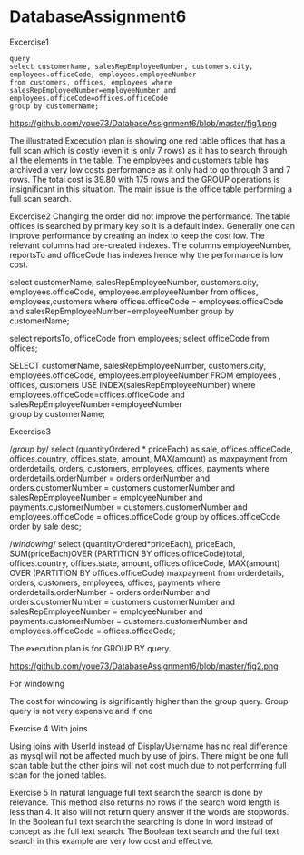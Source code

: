 # DatabaseAssignment6


Excercise1


    query
    select customerName, salesRepEmployeeNumber, customers.city, employees.officeCode, employees.employeeNumber 
    from customers, offices, employees where salesRepEmployeeNumber=employeeNumber and employees.officeCode=offices.officeCode
    group by customerName;

https://github.com/youe73/DatabaseAssignment6/blob/master/fig1.png

The illustrated Excecution plan is showing one red table offices that has a full scan which is costly (even it is only 7 rows) as it has to search through all the elements in the table. The employees and customers table has archived a very low costs performance as it only had to go through 3 and 7 rows. The total cost is 39.80 with 175 rows and the GROUP operations is insignificant in this situation. The main issue is the office table performing a full scan search.  

Excercise2
Changing the order did not improve the performance. The table offices is searched by primary key so it is a default index. Generally one can improve performance by creating an index to keep the cost low. The relevant columns had pre-created indexes. The columns employeeNumber, reportsTo and officeCode has indexes hence why the performance is low cost. 

select 
customerName, salesRepEmployeeNumber, customers.city, employees.officeCode, employees.employeeNumber
from offices, employees,customers
where offices.officeCode = employees.officeCode  
and salesRepEmployeeNumber=employeeNumber
group by customerName;

select reportsTo, officeCode from employees;
select officeCode from offices;

SELECT customerName, salesRepEmployeeNumber, customers.city, employees.officeCode, employees.employeeNumber
FROM employees , offices,  customers USE INDEX(salesRepEmployeeNumber)
where employees.officeCode=offices.officeCode
and salesRepEmployeeNumber=employeeNumber  
group by customerName;

Excercise3

/*group by*/
select (quantityOrdered * priceEach) as sale, offices.officeCode, offices.country, offices.state, amount, 
MAX(amount) as maxpayment
from orderdetails, orders, customers, employees, offices, payments
where orderdetails.orderNumber = orders.orderNumber
and orders.customerNumber = customers.customerNumber
and salesRepEmployeeNumber = employeeNumber
and payments.customerNumber = customers.customerNumber 
and employees.officeCode = offices.officeCode 
group by offices.officeCode order by sale desc;


/*windowing*/
select 
(quantityOrdered*priceEach), priceEach, SUM(priceEach)OVER (PARTITION BY offices.officeCode)total, offices.country, 
offices.state, amount, offices.officeCode,
MAX(amount) OVER (PARTITION BY offices.officeCode) maxpayment
from orderdetails, orders, customers, employees, offices, payments
where orderdetails.orderNumber = orders.orderNumber
and orders.customerNumber = customers.customerNumber
and salesRepEmployeeNumber = employeeNumber
and payments.customerNumber = customers.customerNumber 
and employees.officeCode = offices.officeCode; 




The execution plan is for GROUP BY query.



https://github.com/youe73/DatabaseAssignment6/blob/master/fig2.png
 
 
For windowing
 
The cost for windowing is significantly higher than the group query. Group query is not very expensive and if one 



Exercise 4
With joins
 
Using joins with UserId instead of DisplayUsername has no real difference as mysql will not be affected much by use of joins. There might be one full scan table but the other joins will not cost much due to not performing full scan for the joined tables.  

Exercise 5
In natural language full text search the search is done by relevance. This method also returns no rows if the search word length is less than 4. It also will not return query answer if the words are stopwords. In the Boolean full text search the searching is done in word instead of concept as the full text search. 
The Boolean text search and the full text search in this example are very low cost and effective.

 







 




